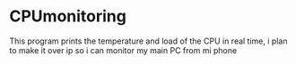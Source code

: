 # CPUmonitoring
This program prints the temperature and load of the CPU in real time, i plan to make it over ip so i can monitor my main PC from mi phone
